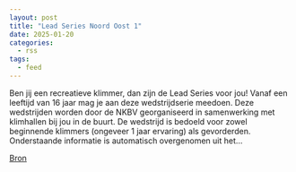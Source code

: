 ```yaml
---
layout: post
title: "Lead Series Noord Oost 1"
date: 2025-01-20
categories: 
  - rss
tags: 
  - feed
---
```


<p>Ben jij een recreatieve klimmer, dan zijn de Lead Series voor jou! Vanaf een leeftijd van 16 jaar mag je aan deze wedstrijdserie meedoen. Deze wedstrijden worden door de NKBV georganiseerd in samenwerking met klimhallen bij jou in de buurt. De wedstrijd is bedoeld voor zowel beginnende klimmers (ongeveer 1 jaar ervaring) als gevorderden. Onderstaande informatie is automatisch overgenomen uit het&hellip;</p>
<p><a href="https://www.klimkalender.nl/comp/lead-series-noord-oost-1/" rel="noopener noreferrer" target="_blank">Bron</a></p>
